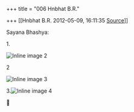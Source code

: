 +++
title = "006 Hnbhat B.R."

+++
[[Hnbhat B.R.	2012-05-09, 16:11:35 [Source](https://groups.google.com/g/samskrita/c/1CXIcOzk3uQ)]]



Sayana Bhashya:

  

1\.

![Inline image 2](https://groups.google.com/group/samskrita/attach/d1678b9211cec516/image.png?part=0.3)  

  

2

![Inline image 3](https://groups.google.com/group/samskrita/attach/d1678b9211cec516/image.png?part=0.2)  

  

3.![Inline image 4](https://groups.google.com/group/samskrita/attach/d1678b9211cec516/image.png?part=0.1)



